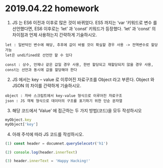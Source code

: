 

# 2019.04.22 homework





1. JS 는 ES6 이전과 이후로 많은 것이 바뀌었다. ES5 까지는 ‘var ‘키워드로 변수 를 선언했다면, ES6 이후로는 ‘let’ 과 ‘const’ 키워드가 등장했다. ‘let’ 과 ‘const’ 의 차이점과 언제 사용하는지 간략하게 기술하시오.

```
let : 일반덕인 변수에 해당, 추후에 값이 바뀔 것이 확실할 경우 사용 -> 전역변수로 할당 가능
let은 undifined로 선언만 할 수 있다

const : 상수, 언제나 같은 값일 경우 사용, 한번 할당되고 재할당되지 않을 경우 사용, const는 선언과 동시에 값을 할당해야 한다
```





2. JS 에서는 key – value 로 이루어진 자료구조를 Object 라고 부른다. Object 와 JSON 의 차이를 간략하게 기술하시오.

```
object : 자바 스크립트에서 key-value 형식으로 이루어진 자료구조
json : JS 객체 형식으로 데이터의 구조를 표기하기 위한 단순 문자열
```





3. 해당 코드에서 ‘Value’ 에 접근하는 두 가지 방법(코드)을 모두 작성하시오

```javascript
myObject.key
myObject['key']
```





4.  아래 주석에 따라 JS 코드를 작성하시오.

```javascript
(1) const header = documnet.querySelecotr('h1')

(2) console.log(header.innerText)

(3) header.innerText = 'Happy Hacking!'
```



